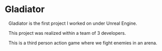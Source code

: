 # Gladiator

   Gladiator is the first project I worked on under Unreal Engine.

   This project was realized within a team of 3 developers.

   This is a third person action game where we fight enemies in an arena.
